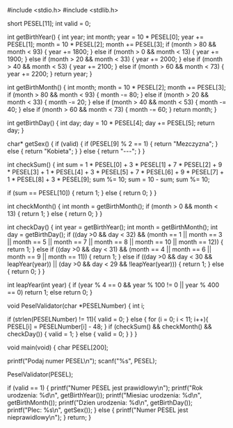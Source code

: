 #include <stdio.h>
#include <stdlib.h>
 
short PESEL[11];
int valid = 0;
 
int getBirthYear() {
int year;
int month;
year = 10 * PESEL[0];
year += PESEL[1];
month = 10 * PESEL[2];
month += PESEL[3];
if (month > 80 && month < 93) {
year += 1800;
}
else if (month > 0 && month < 13) {
year += 1900;
}
else if (month > 20 && month < 33) {
year += 2000;
}
else if (month > 40 && month < 53) {
year += 2100;
}
else if (month > 60 && month < 73) {
year += 2200;
}
return year;
}
 
int getBirthMonth() {
int month;
month = 10 * PESEL[2];
month += PESEL[3];
if (month > 80 && month < 93) {
month -= 80;
}
else if (month > 20 && month < 33) {
month -= 20;
}
else if (month > 40 && month < 53) {
month -= 40;
}
else if (month > 60 && month < 73) {
month -= 60;
}
return month;
}
 
int getBirthDay() {
int day;
day = 10 * PESEL[4];
day += PESEL[5];
return day;
}
 
char* getSex() {
if (valid) {
if (PESEL[9] % 2 == 1) {
return "Mezczyzna";
}
else {
return "Kobieta";
}
}
else {
return "---";
}
}
 
int checkSum() {
int sum = 1 * PESEL[0] +
3 * PESEL[1] +
7 * PESEL[2] +
9 * PESEL[3] +
1 * PESEL[4] +
3 * PESEL[5] +
7 * PESEL[6] +
9 * PESEL[7] +
1 * PESEL[8] +
3 * PESEL[9];
sum %= 10;
sum = 10 - sum;
sum %= 10;
 
if (sum == PESEL[10]) {
return 1;
}
else {
return 0;
}
}
 
int checkMonth() {
int month = getBirthMonth();
if (month > 0 && month < 13) {
return 1;
}
else {
return 0;
}
}
 
int checkDay() {
int year = getBirthYear();
int month = getBirthMonth();
int day = getBirthDay();
if ((day >0 && day < 32) &&
(month == 1 || month == 3 || month == 5 ||
month == 7 || month == 8 || month == 10 ||
month == 12)) {
return 1;
}
else if ((day >0 && day < 31) &&
(month == 4 || month == 6 || month == 9 ||
month == 11)) {
return 1;
}
else if ((day >0 && day < 30 && leapYear(year)) ||
(day >0 && day < 29 && !leapYear(year))) {
return 1;
}
else {
return 0;
}
}
 
int leapYear(int year) {
if (year % 4 == 0 && year % 100 != 0 || year % 400 == 0)
return 1;
else
return 0;
}
 
void PeselValidator(char *PESELNumber) {
int i;
 
if (strlen(PESELNumber) != 11){
valid = 0;
}
else {
for (i = 0; i < 11; i++){
PESEL[i] = PESELNumber[i] - 48;
}
if (checkSum() && checkMonth() && checkDay()) {
valid = 1;
}
else {
valid = 0;
}
}
}
 
void main(void)
{
char PESEL[200];
 
printf("Podaj numer PESEL\n");
scanf("%s", PESEL);
 
PeselValidator(PESEL);
 
if (valid == 1) {
printf("Numer PESEL jest prawidlowy\n");
printf("Rok urodzenia: %d\n", getBirthYear());
printf("Miesiac urodzenia: %d\n", getBirthMonth());
printf("Dzien urodzenia: %d\n", getBirthDay());
printf("Plec: %s\n", getSex());
}
else {
printf("Numer PESEL jest nieprawidlowy\n");
}
return;
}

